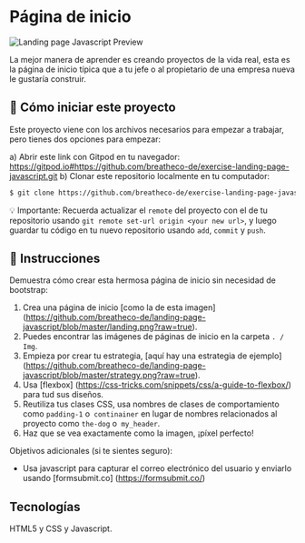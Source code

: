 <!--hide-->
# Página de inicio 
<!--endhide-->
![Landing page Javascript Preview](https://github.com/breatheco-de/landing-page-javascript/blob/master/preview.gif?raw=true)

La mejor manera de aprender es creando proyectos de la vida real, esta es la página de inicio típica que a tu jefe o al propietario de una empresa nueva le gustaría construir.

<onlyfor saas="false" withBanner="false">
  
## 🌱  Cómo iniciar este proyecto

Este proyecto viene con los archivos necesarios para empezar a trabajar, pero tienes dos opciones para empezar:

a) Abrir este link con Gitpod en tu navegador: https://gitpod.io#https://github.com/breatheco-de/exercise-landing-page-javascript.git
b) Clonar este repositorio localmente en tu computador:
```sh
$ git clone https://github.com/breatheco-de/exercise-landing-page-javascript.git
```

💡 Importante: Recuerda actualizar el `remote` del proyecto con el de tu repositorio usando `git remote set-url origin <your new url>`, y luego guardar tu código en tu nuevo repositorio usando `add`, `commit` y `push`.

</onlyfor>

## 📝 Instrucciones

Demuestra cómo crear esta hermosa página de inicio sin necesidad de bootstrap:

1. Crea una página de inicio [como la de esta imagen] (https://github.com/breatheco-de/landing-page-javascript/blob/master/landing.png?raw=true).
2. Puedes encontrar las imágenes de páginas de inicio en la carpeta `. / Img`.
3. Empieza por crear tu estrategia, [aquí hay una estrategia de ejemplo] (https://github.com/breatheco-de/landing-page-javascript/blob/master/strategy.png?raw=true).
4. Usa [flexbox] (https://css-tricks.com/snippets/css/a-guide-to-flexbox/) para tud sus diseños.
5. Reutiliza tus clases CSS, usa nombres de clases de comportamiento como `padding-1` o` continainer` en lugar de nombres relacionados al proyecto como `the-dog` o` my_header`.
6. Haz que se vea exactamente como la imagen, ¡píxel perfecto!

Objetivos adicionales (si te sientes seguro):

+ Usa javascript para capturar el correo electrónico del usuario y enviarlo usando [formsubmit.co] (https://formsubmit.co/)

## Tecnologías

HTML5 y CSS y Javascript.


